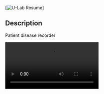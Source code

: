 [![U-Lab Resume](https://res.cloudinary.com/djc1umong/image/upload/v1680315359/lab_login_lqkseu.png)]

## Description
Patient disease recorder

<video src="https://res.cloudinary.com/djc1umong/video/upload/v1663283636/lab_vnmroo.webm" controls="controls" style="max-width: 730px;">
</video>

